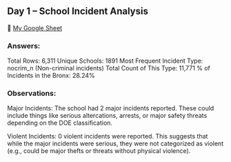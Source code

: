 ## Day 1 – School Incident Analysis

🔗 [My Google Sheet](https://docs.google.com/spreadsheets/d/1swOKzjxUHQ3vBxh7__1ul6kRqWCosGts5Za-JdngTf0/edit?usp=sharing)

### Answers:
Total Rows: 6,311
Unique Schools: 1891
Most Frequent Incident Type: nocrim_n (Non-criminal incidents)
Total Count of This Type: 11,771
% of Incidents in the Bronx: 28.24%

### Observations:
Major Incidents:
The school had 2 major incidents reported.
These could include things like serious altercations, arrests, or major safety threats depending on the DOE classification.

Violent Incidents:
0 violent incidents were reported.
This suggests that while the major incidents were serious, they were not categorized as violent (e.g., could be major thefts or threats without physical violence).
